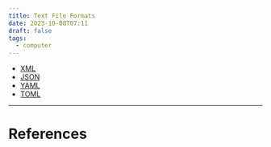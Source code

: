 ```yaml
---
title: Text File Formats
date: 2023-10-08T07:11
draft: false
tags:
  - computer
---
```

- [XML](/notes/computer/text-file-formats/xml)
- [JSON](/notes/computer/database/non-relational-database/json)
- [YAML](/notes/computer/text-file-formats/yaml)
- [TOML](/notes/computer/text-file-formats/toml)

---
# References
